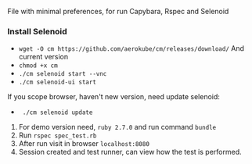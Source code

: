 File with minimal preferences, for run Capybara, Rspec and Selenoid

### Install Selenoid
- `wget -O cm https://github.com/aerokube/cm/releases/download/` And current version
- `chmod +x cm`
- `./cm selenoid start --vnc`
- `./cm selenoid-ui start`

If you scope browser, haven't new version, need update selenoid:
- ` ./cm selenoid update`

1) For demo version need, `ruby 2.7.0` and run command `bundle`  
2) Run `rspec spec_test.rb`
2) After run visit in browser `localhost:8080`
3) Session created and test runner, can view how the test is performed.

